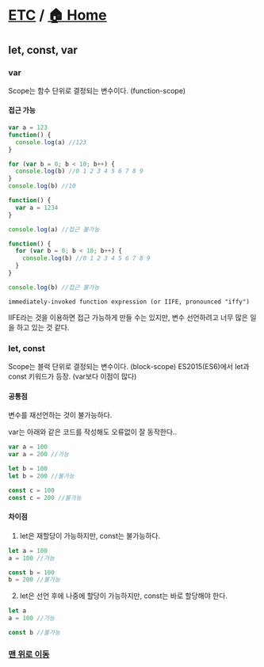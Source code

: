 # [ETC](https://github.com/hyojaekim/TIL/tree/master/Javascript) / [🏠 Home](https://github.com/hyojaekim/Javascript)

## let, const, var

### var

Scope는 함수 단위로 결정되는 변수이다. (function-scope)

#### 접근 가능
```javascript
var a = 123
function() {
  console.log(a) //123
}

for (var b = 0; b < 10; b++) {
  console.log(b) //0 1 2 3 4 5 6 7 8 9
}
console.log(b) //10
```

```javascript
function() {
  var a = 1234
}

console.log(a) //접근 불가능

function() {
  for (var b = 0; b < 10; b++) {
    console.log(b) //0 1 2 3 4 5 6 7 8 9
  }
}

console.log(b) //접근 불가능
```

`immediately-invoked function expression (or IIFE, pronounced "iffy")`

IIFE라는 것을 이용하면 접근 가능하게 만들 수는 있지만, 변수 선언하려고 너무 많은 일을 하고 있는 것 같다.

### let, const

Scope는 블럭 단위로 결정되는 변수이다. (block-scope)
ES2015(ES6)에서 let과 const 키워드가 등장. (var보다 이점이 많다)

#### 공통점
변수를 재선언하는 것이 불가능하다.

var는 아래와 같은 코드를 작성해도 오류없이 잘 동작한다..

```javascript
var a = 100
var a = 200 //가능

let b = 100
let b = 200 //불가능

const c = 100
const c = 200 //불가능
```

#### 차이점

1. let은 재할당이 가능하지만, const는 불가능하다.

```javascript
let a = 100
a = 100 //가능

const b = 100
b = 200 //불가능
```

2. let은 선언 후에 나중에 할당이 가능하지만, const는 바로 할당해야 한다.

```javascript
let a
a = 100 //가능

const b //불가능
```

### [맨 위로 이동](https://github.com/hyojaekim/TIL/blob/master/Javascript/js_position.md#ETC---home)
